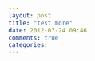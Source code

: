 ```yaml
---
layout: post
title: "test more"
date: 2012-07-24 09:46
comments: true
categories: 
---
```


<script src="https://gist.github.com/3137526.js"> </script>
